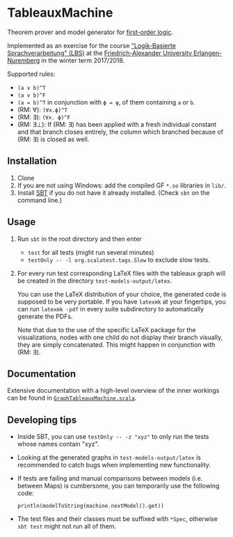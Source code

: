 # TableauxMachine

Theorem prover and model generator for [first-order logic](https://en.wikipedia.org/wiki/First-order_logic).

Implemented as an exercise for the course ["Logik-Basierte Sprachverarbeitung" (LBS)](https://kwarc.info/courses/lbs/)
at the [Friedrich-Alexander University Erlangen-Nuremberg](https://www.fau.de/) in the winter
term 2017/2018.

Supported rules:

- `(a ∨ b)^T`
- `(a ∨ b)^F`
- `(a = b)^T` in conjunction with `ϕ = ψ`, of them containing `a` or `b`.
- (RM: ∀): `(∀x.ϕ)^T`
- (RM: ∃): `(∀x. ϕ)^F`
- (RM: ∃⊥): If (RM: ∃) has been applied with a fresh individual constant and that branch closes
  entirely, the column which branched because of (RM: ∃) is closed as well.

## Installation

1. Clone
2. If you are not using Windows: add the compiled GF `*.so` libraries in `lib/`.
3. Install [SBT](https://www.scala-sbt.org/) if you do not have it already installed. (Check `sbt` on the command line.)

## Usage

1. Run `sbt` in the root directory and then enter
   - `test` for all tests (might run several minutes)
   - `testOnly -- -l org.scalatest.tags.Slow` to exclude slow tests.

2. For every run test corresponding LaTeX files with the tableaux graph will be
created in the directory `test-models-output/latex`.

   You can use the LaTeX distribution of your choice, the generated code is supposed to
   be very portable. If you have `latexmk` at your fingertips, you can run `latexmk -pdf`
   in every suite subdirectory to automatically generate the PDFs.

   Note that due to the use of the specific LaTeX package for the visualizations,
   nodes with one child do not display their branch visually, they are simply
   concatenated. This might happen in conjunction with (RM: ∃).

## Documentation

Extensive documentation with a high-level overview of the inner workings can be found in [`GraphTableauxMachine.scala`](https://gitlab.cs.fau.de/ze26zefo/TableauxMachine/blob/master/src/main/scala/de/fau/cs/gitlab/ze26zefo/TableauxMachine/GraphTableauxMachine.scala).

## Developing tips

- Inside SBT, you can use `testOnly -- -z "xyz"` to only run the tests whose names contain "xyz".
- Looking at the generated graphs in `test-models-output/latex` is recommended to catch
  bugs when implementing new functionality.
- If tests are failing and manual comparisons between models (i.e. between Maps) is cumbersome, you can temporarily use the following code:

      println(modelToString(machine.nextModel().get))

- The test files and their classes must be suffixed with `*Spec`, otherwise `sbt test` might not run all of them.